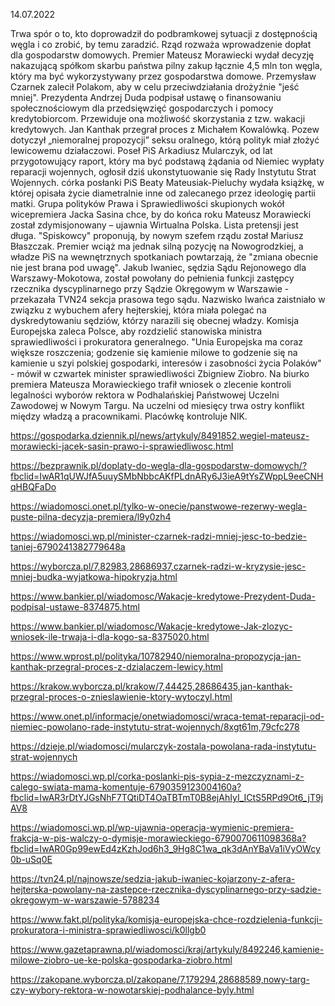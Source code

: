 14.07.2022

Trwa spór o to, kto doprowadził do podbramkowej sytuacji z dostępnością węgla i co zrobić, by temu zaradzić. Rząd rozważa wprowadzenie dopłat dla gospodarstw domowych. Premier Mateusz Morawiecki wydał decyzję nakazującą spółkom skarbu państwa pilny zakup łącznie 4,5 mln ton węgla, który ma być wykorzystywany przez gospodarstwa domowe. Przemysław Czarnek zalecił Polakom, aby w celu przeciwdziałania drożyźnie "jeść mniej". Prezydenta Andrzej Duda podpisał ustawę o finansowaniu społecznościowym dla przedsięwzięć gospodarczych i pomocy kredytobiorcom. Przewiduje ona możliwość skorzystania z tzw. wakacji kredytowych. Jan Kanthak przegrał proces z Michałem Kowalówką. Pozew dotyczył „niemoralnej propozycji” seksu oralnego, którą polityk miał złożyć lewicowemu działaczowi. Poseł PiS Arkadiusz Mularczyk, od lat przygotowujący raport, który ma być podstawą żądania od Niemiec wypłaty reparacji wojennych, ogłosił dziś ukonstytuowanie się Rady Instytutu Strat Wojennych. córka posłanki PiS Beaty Mateusiak-Pieluchy wydała książkę, w której opisała życie diametralnie inne od zalecanego przez ideologię partii matki. Grupa polityków Prawa i Sprawiedliwości skupionych wokół wicepremiera Jacka Sasina chce, by do końca roku Mateusz Morawiecki został zdymisjonowany – ujawnia Wirtualna Polska. Lista pretensji jest długa. "Spiskowcy" proponują, by nowym szefem rządu został Mariusz Błaszczak. Premier wciąż ma jednak silną pozycję na Nowogrodzkiej, a władze PiS na wewnętrznych spotkaniach powtarzają, że "zmiana obecnie nie jest brana pod uwagę". Jakub Iwaniec, sędzia Sądu Rejonowego dla Warszawy-Mokotowa, został powołany do pełnienia funkcji zastępcy rzecznika dyscyplinarnego przy Sądzie Okręgowym w Warszawie - przekazała TVN24 sekcja prasowa tego sądu. Nazwisko Iwańca zaistniało w związku z wybuchem afery hejterskiej, która miała polegać na dyskredytowaniu sędziów, którzy narazili się obecnej władzy. Komisja Europejska zaleca Polsce, aby rozdzielić stanowiska ministra sprawiedliwości i prokuratora generalnego. "Unia Europejska ma coraz większe roszczenia; godzenie się kamienie milowe to godzenie się na kamienie u szyi polskiej gospodarki, interesów i zasobności życia Polaków" - mówił w czwartek minister sprawiedliwości Zbigniew Ziobro. Na biurko premiera Mateusza Morawieckiego trafił wniosek o zlecenie kontroli legalności wyborów rektora w Podhalańskiej Państwowej Uczelni Zawodowej w Nowym Targu. Na uczelni od miesięcy trwa ostry konflikt między władzą a pracownikami. Placówkę kontroluje NIK.

https://gospodarka.dziennik.pl/news/artykuly/8491852,wegiel-mateusz-morawiecki-jacek-sasin-prawo-i-sprawiedliwosc.html

https://bezprawnik.pl/doplaty-do-wegla-dla-gospodarstw-domowych/?fbclid=IwAR1qUWJfA5uuySMbNbbcAKfPLdnARy6J3ieA9tYsZWppL9eeCNHqHBQFaDo

https://wiadomosci.onet.pl/tylko-w-onecie/panstwowe-rezerwy-wegla-puste-pilna-decyzja-premiera/l9y0zh4

https://wiadomosci.wp.pl/minister-czarnek-radzi-mniej-jesc-to-bedzie-taniej-6790241382779648a

https://wyborcza.pl/7,82983,28686937,czarnek-radzi-w-kryzysie-jesc-mniej-budka-wyjatkowa-hipokryzja.html

https://www.bankier.pl/wiadomosc/Wakacje-kredytowe-Prezydent-Duda-podpisal-ustawe-8374875.html

https://www.bankier.pl/wiadomosc/Wakacje-kredytowe-Jak-zlozyc-wniosek-ile-trwaja-i-dla-kogo-sa-8375020.html

https://www.wprost.pl/polityka/10782940/niemoralna-propozycja-jan-kanthak-przegral-proces-z-dzialaczem-lewicy.html

https://krakow.wyborcza.pl/krakow/7,44425,28686435,jan-kanthak-przegral-proces-o-znieslawienie-ktory-wytoczyl.html

https://www.onet.pl/informacje/onetwiadomosci/wraca-temat-reparacji-od-niemiec-powolano-rade-instytutu-strat-wojennych/8xgt61m,79cfc278

https://dzieje.pl/wiadomosci/mularczyk-zostala-powolana-rada-instytutu-strat-wojennych

https://wiadomosci.wp.pl/corka-poslanki-pis-sypia-z-mezczyznami-z-calego-swiata-mama-komentuje-6790359123004160a?fbclid=IwAR3rDtYJGsNhF7TQtiDT4OaTBTmT0B8ejAhIyI_ICtS5RPd9Ot6_jT9jAV8

https://wiadomosci.wp.pl/wp-ujawnia-operacja-wymienic-premiera-frakcja-w-pis-walczy-o-dymisje-morawieckiego-6790070611098368a?fbclid=IwAR0Gp99ewEd4zKzhJod6h3_9Hg8C1wa_qk3dAnYBaVa1iVyOWcy0b-uSq0E

https://tvn24.pl/najnowsze/sedzia-jakub-iwaniec-kojarzony-z-afera-hejterska-powolany-na-zastepce-rzecznika-dyscyplinarnego-przy-sadzie-okregowym-w-warszawie-5788234

https://www.fakt.pl/polityka/komisja-europejska-chce-rozdzielenia-funkcji-prokuratora-i-ministra-sprawiedliwosci/k0llgb0

https://www.gazetaprawna.pl/wiadomosci/kraj/artykuly/8492246,kamienie-milowe-ziobro-ue-ke-polska-gospodarka-ziobro.html

https://zakopane.wyborcza.pl/zakopane/7,179294,28688589,nowy-targ-czy-wybory-rektora-w-nowotarskiej-podhalance-byly.html